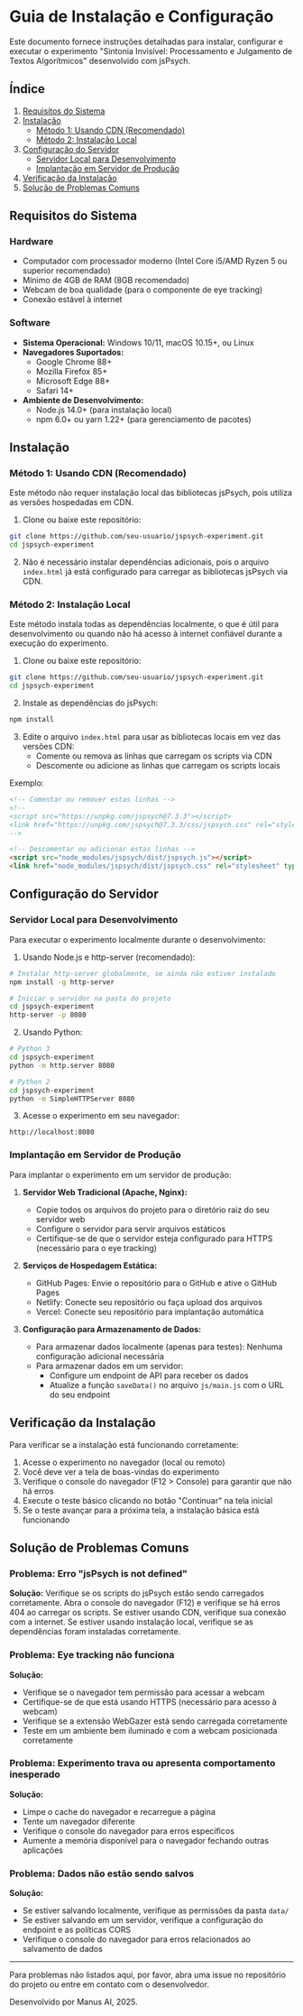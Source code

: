 # Guia de Instalação e Configuração

Este documento fornece instruções detalhadas para instalar, configurar e executar o experimento "Sintonia Invisível: Processamento e Julgamento de Textos Algorítmicos" desenvolvido com jsPsych.

## Índice

1. [Requisitos do Sistema](#requisitos-do-sistema)
2. [Instalação](#instalação)
   - [Método 1: Usando CDN (Recomendado)](#método-1-usando-cdn-recomendado)
   - [Método 2: Instalação Local](#método-2-instalação-local)
3. [Configuração do Servidor](#configuração-do-servidor)
   - [Servidor Local para Desenvolvimento](#servidor-local-para-desenvolvimento)
   - [Implantação em Servidor de Produção](#implantação-em-servidor-de-produção)
4. [Verificação da Instalação](#verificação-da-instalação)
5. [Solução de Problemas Comuns](#solução-de-problemas-comuns)

## Requisitos do Sistema

### Hardware
- Computador com processador moderno (Intel Core i5/AMD Ryzen 5 ou superior recomendado)
- Mínimo de 4GB de RAM (8GB recomendado)
- Webcam de boa qualidade (para o componente de eye tracking)
- Conexão estável à internet

### Software
- **Sistema Operacional:** Windows 10/11, macOS 10.15+, ou Linux
- **Navegadores Suportados:**
  - Google Chrome 88+
  - Mozilla Firefox 85+
  - Microsoft Edge 88+
  - Safari 14+
- **Ambiente de Desenvolvimento:**
  - Node.js 14.0+ (para instalação local)
  - npm 6.0+ ou yarn 1.22+ (para gerenciamento de pacotes)

## Instalação

### Método 1: Usando CDN (Recomendado)

Este método não requer instalação local das bibliotecas jsPsych, pois utiliza as versões hospedadas em CDN.

1. Clone ou baixe este repositório:
```bash
git clone https://github.com/seu-usuario/jspsych-experiment.git
cd jspsych-experiment
```

2. Não é necessário instalar dependências adicionais, pois o arquivo `index.html` já está configurado para carregar as bibliotecas jsPsych via CDN.

### Método 2: Instalação Local

Este método instala todas as dependências localmente, o que é útil para desenvolvimento ou quando não há acesso à internet confiável durante a execução do experimento.

1. Clone ou baixe este repositório:
```bash
git clone https://github.com/seu-usuario/jspsych-experiment.git
cd jspsych-experiment
```

2. Instale as dependências do jsPsych:
```bash
npm install
```

3. Edite o arquivo `index.html` para usar as bibliotecas locais em vez das versões CDN:
   - Comente ou remova as linhas que carregam os scripts via CDN
   - Descomente ou adicione as linhas que carregam os scripts locais

Exemplo:
```html
<!-- Comentar ou remover estas linhas -->
<!--
<script src="https://unpkg.com/jspsych@7.3.3"></script>
<link href="https://unpkg.com/jspsych@7.3.3/css/jspsych.css" rel="stylesheet" type="text/css">
-->

<!-- Descomentar ou adicionar estas linhas -->
<script src="node_modules/jspsych/dist/jspsych.js"></script>
<link href="node_modules/jspsych/dist/jspsych.css" rel="stylesheet" type="text/css">
```

## Configuração do Servidor

### Servidor Local para Desenvolvimento

Para executar o experimento localmente durante o desenvolvimento:

1. Usando Node.js e http-server (recomendado):
```bash
# Instalar http-server globalmente, se ainda não estiver instalado
npm install -g http-server

# Iniciar o servidor na pasta do projeto
cd jspsych-experiment
http-server -p 8080
```

2. Usando Python:
```bash
# Python 3
cd jspsych-experiment
python -m http.server 8080

# Python 2
cd jspsych-experiment
python -m SimpleHTTPServer 8080
```

3. Acesse o experimento em seu navegador:
```
http://localhost:8080
```

### Implantação em Servidor de Produção

Para implantar o experimento em um servidor de produção:

1. **Servidor Web Tradicional (Apache, Nginx):**
   - Copie todos os arquivos do projeto para o diretório raiz do seu servidor web
   - Configure o servidor para servir arquivos estáticos
   - Certifique-se de que o servidor esteja configurado para HTTPS (necessário para o eye tracking)

2. **Serviços de Hospedagem Estática:**
   - GitHub Pages: Envie o repositório para o GitHub e ative o GitHub Pages
   - Netlify: Conecte seu repositório ou faça upload dos arquivos
   - Vercel: Conecte seu repositório para implantação automática

3. **Configuração para Armazenamento de Dados:**
   - Para armazenar dados localmente (apenas para testes): Nenhuma configuração adicional necessária
   - Para armazenar dados em um servidor:
     - Configure um endpoint de API para receber os dados
     - Atualize a função `saveData()` no arquivo `js/main.js` com o URL do seu endpoint

## Verificação da Instalação

Para verificar se a instalação está funcionando corretamente:

1. Acesse o experimento no navegador (local ou remoto)
2. Você deve ver a tela de boas-vindas do experimento
3. Verifique o console do navegador (F12 > Console) para garantir que não há erros
4. Execute o teste básico clicando no botão "Continuar" na tela inicial
5. Se o teste avançar para a próxima tela, a instalação básica está funcionando

## Solução de Problemas Comuns

### Problema: Erro "jsPsych is not defined"
**Solução:** Verifique se os scripts do jsPsych estão sendo carregados corretamente. Abra o console do navegador (F12) e verifique se há erros 404 ao carregar os scripts. Se estiver usando CDN, verifique sua conexão com a internet. Se estiver usando instalação local, verifique se as dependências foram instaladas corretamente.

### Problema: Eye tracking não funciona
**Solução:** 
- Verifique se o navegador tem permissão para acessar a webcam
- Certifique-se de que está usando HTTPS (necessário para acesso à webcam)
- Verifique se a extensão WebGazer está sendo carregada corretamente
- Teste em um ambiente bem iluminado e com a webcam posicionada corretamente

### Problema: Experimento trava ou apresenta comportamento inesperado
**Solução:**
- Limpe o cache do navegador e recarregue a página
- Tente um navegador diferente
- Verifique o console do navegador para erros específicos
- Aumente a memória disponível para o navegador fechando outras aplicações

### Problema: Dados não estão sendo salvos
**Solução:**
- Se estiver salvando localmente, verifique as permissões da pasta `data/`
- Se estiver salvando em um servidor, verifique a configuração do endpoint e as políticas CORS
- Verifique o console do navegador para erros relacionados ao salvamento de dados

---

Para problemas não listados aqui, por favor, abra uma issue no repositório do projeto ou entre em contato com o desenvolvedor.

Desenvolvido por Manus AI, 2025.

